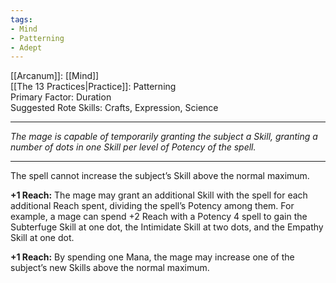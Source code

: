 ```yaml
---
tags:
- Mind
- Patterning
- Adept
---
```


[[Arcanum]]: [[Mind]]\
[[The 13 Practices|Practice]]: Patterning\
Primary Factor: Duration\
Suggested Rote Skills: Crafts, Expression, Science

---

_The mage is capable of temporarily granting the subject a Skill, granting a number of dots in one Skill per level of Potency of the spell._

---

The spell cannot increase the subject’s Skill above the normal maximum.

**+1 Reach:** The mage may grant an additional Skill with the spell for each additional Reach spent, dividing the spell’s Potency among them. For example, a mage can spend +2 Reach with a Potency 4 spell to gain the Subterfuge Skill at one dot, the Intimidate Skill at two dots, and the Empathy Skill at one dot.

**+1 Reach:** By spending one Mana, the mage may increase one of the subject’s new Skills above the normal maximum.